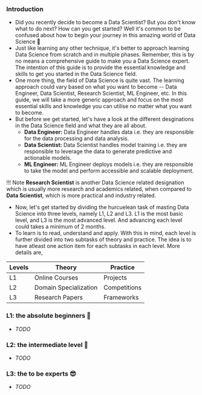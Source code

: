 ### Introduction

- Did you recently decide to become a Data Scientist? But you don't know what to do next? How can you get started? Well it's common to be confused about how to begin your journey in this amazing world of Data Science :robot:
- Just like learning any other technique, it's better to approach learning Data Science from scratch and in multiple phases. Remember, this is by no means a comprehensive guide to make you a Data Science expert. The intention of this guide is to provide the essential knowledge and skills to get you started in the Data Science field.
- One more thing, the field of Data Science is quite vast. The learning approach could vary based on what you want to become -- Data Engineer, Data Scientist, Research Scientist, ML Engineer, etc. In this guide, we will take a more generic approach and focus on the most essential skills and knowledge you can utilise no matter what you want to become.
- But before we get started, let's have a look at the different desginations in the Data Science field and what they are all about.
  - **Data Engineer:** Data Engineer handles data i.e. they are responsible for the data processing and data analysis.
  - **Data Scientist:** Data Scientist handles model training i.e. they are responsible to leverage the data to generate predictive and actionable models.
  - **ML Engineer:** ML Engineer deploys models i.e. they are responsible to take the model and perform accessible and scalable deployment.

!!! Note
    **Research Scientist** is another Data Science related designation which is usually more research and academics related, when compared to **Data Scientist**, which is more practical and industry related.

- Now, let's get started by dividing the hurcuelean task of masting Data Science into three levels, namely L1, L2 and L3. L1 is the most basic level, and L3 is the most advanced level. And advancing each level could takes a minimum of 2 months. 
- To learn is to read, understand and apply. With this in mind, each level is further divided into two subtasks of theory and practice. The idea is to have atleast one action item for each subtasks in each level. More details are, 


|   Levels           | Theory                | Practice     |
|--------------|-----------------------|--------------|
| L1     | Online Courses        | Projects     |
| L2 | Domain Specialization | Competitions |
| L3       | Research Papers       | Frameworks   |

### L1: the absolute beginners 👦 

- *TODO*

### L2: the intermediate level 👨 

- *TODO*

### L3: the to be experts :sunglasses:

- *TODO*
